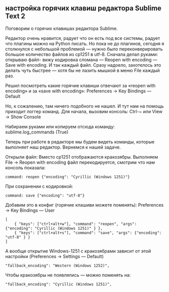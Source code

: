 ## настройка горячих клавиш редактора Sublime Text 2

Поговорим о горячих клавишах редактора Sublime.

Редактор очень нравится, радует что он есть под все системы, радует что плагины можно на Python писать. Но пока не до плагинов, сегодня я столкнулся с небольшой проблемой — нужно было переконверировать большое количество файлов из cp1251 в utf-8. Сначала делал руками: открываю файл- вижу кодировка сломана — Reopen with encoding — Save with encoding. И так каждый файл. Сразу надоело, захотелось это делать чуть быстрее — хотя бы не лазить мышкой в меню File каждый раз.

Решил посмотреть какие горячие клавиши отвечают за «reopen with encoding» и за «save with encoding»: Preferences -> Key Bindings — Default

Но, к сожалению, там ничего подобного не нашел. И тут нам на помощь приходит логгер команд.
Для начала, вызовим консоль: Ctrl-~ или View -> Show Console

Набираем руками или копируем отсюда команду: sublime.log_commands (True)

Теперь при работе в редакторе мы будем видеть команды, которые выполняет наш редактор. Вернемся к нашей задаче.

Открыли файл: Вместо cp1251 отображаются кракозябры. Выполняем File -> Reopen with encoding файл перекодируется, смотрим что нам консоль показала: 

```
command: reopen {"encoding": "Cyrillic (Windows 1251)"}
```

При сохранении с кодировкой: 

```
command: save {"encoding": "utf-8"}
```

Добавим это в конфиг (горячие клашиви можете поменять): Preferences -> Key Bindings — User

```
[
	{ "keys": ["ctrl+alt+w"], "command": "reopen", "args": {"encoding": "Cyrillic (Windows 1251)" } },
	{ "keys": ["ctrl+alt+s"], "command": "save", "args": {"encoding": "utf-8" } }
]
```

А вообще открытие Windows-1251 с кракозябрами зависит от этой настройки (Preferences -> Settings — Default)

```
"fallback_encoding": "Western (Windows 1252)",
```

Чтобы кракозябры не появлялись — можно поменять на:

```
"fallback_encoding": "Cyrillic (Windows 1251)",
```